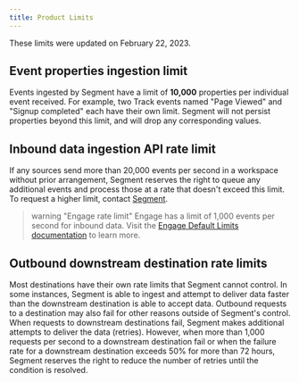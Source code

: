 ```yaml
---
title: Product Limits
---
```

These limits were updated on February 22, 2023.

## Event properties ingestion limit

Events ingested by Segment have a limit of **10,000** properties per individual event received. For example, two Track events named "Page Viewed" and "Signup completed" each have their own limit. Segment will not persist properties beyond this limit, and will drop any corresponding values.

## Inbound data ingestion API rate limit

If any sources send more than 20,000 events per second in a workspace without prior arrangement, Segment reserves the right to queue any additional events and process those at a rate that doesn't exceed this limit. To request a higher limit, contact [Segment](mailto:friends@segment.com). 

> warning "Engage rate limit"
> Engage has a limit of 1,000 events per second for inbound data. Visit the [Engage Default Limits documentation](/docs/engage/product-limits/) to learn more.

## Outbound downstream destination rate limits

Most destinations have their own rate limits that Segment cannot control. In some instances, Segment is able to ingest and attempt to deliver data faster than the downstream destination is able to accept data. Outbound requests to a destination may also fail for other reasons outside of Segment's control. When requests to downstream destinations fail, Segment makes additional attempts to deliver the data (retries). However, when more than 1,000 requests per second to a downstream destination fail or when the failure rate for a downstream destination exceeds 50% for more than 72 hours, Segment reserves the right to reduce the number of retries until the condition is resolved.